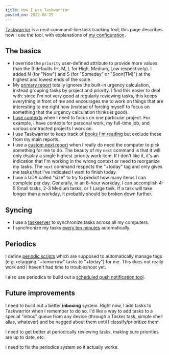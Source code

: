 ```yaml
---
title: How I use Taskwarrior
posted_on: 2022-08-25
---
```


[Taskwarrior](https://taskwarrior.org/) is a neat command-line task tracking tool; this page describes how I use the tool, with explanations of [my configuration](https://github.com/an-empty-string/home-config/blob/main/home/productivityTools.nix).

## The basics

* I override the `priority` user-defined attribute to provide more values than the 3 defaults (H, M, L for High, Medium, Low respectively). I added N (for "Now") and S (for "Someday" or "Soon(TM)") at the highest and lowest ends of the scale.
* My [primary report](https://github.com/an-empty-string/home-config/blob/main/home/productivityTools.nix#L8) totally ignores the built-in urgency calculation, instead grouping tasks by project and priority. I find this easier to deal with: since I'm not very good at regularly reviewing tasks, this keeps everything in front of me and encourages me to work on things that are interesting to me right now (instead of forcing myself to focus on something that the urgency calculation thinks is good).
* [I use contexts](https://github.com/an-empty-string/home-config/blob/main/home/productivityTools.nix#L37) when I need to focus on one particular project. For example, I have contexts for personal work, my full-time job, and various contracted projects I work on.
* I use Taskwarrior to keep track of [books I'm reading](https://github.com/an-empty-string/home-config/blob/main/home/productivityTools.nix#L16) but exclude these from my main reports.
* I use a [custom next report](https://github.com/an-empty-string/home-config/blob/main/home/productivityTools.nix#L24) when I really do need the computer to pick something for me to do. The beauty of my `next` command is that it will only display a single highest-priority work item. If I don't like it, it's an indication that I'm working in the wrong context or need to reorganize my tasks. The `next` command respects the "+today" tag and only gives me tasks that I've indicated I want to finish today.
* I use a UDA called "size" to try to predict how many items I can complete per day. Generally, in an 8-hour workday, I can accomplish 4-5 Small tasks, 2-3 Medium tasks, or 1 Large task. If a task will take longer than a workday, it probably should be broken down further.

## Syncing

* I use a [taskserver](https://github.com/an-empty-string/home-config/blob/main/sys/trisfyi/configuration.nix#L259) to synchronize tasks across all my computers.
* I synchronize my tasks [every ten minutes](https://github.com/an-empty-string/home-config/blob/main/home/productivityTools.nix#L71) automatically.

## Periodics

I define [periodic scripts](https://github.com/an-empty-string/home-config/blob/main/home/productivityToolsPeriodic.nix) which are supposed to automatically manage tags (e.g. retagging "+tomorrow" tasks to "+today") for me. This does not really work and I haven't had time to troubleshoot yet.

I also use periodics to build out a [scheduled push notification tool](https://github.com/an-empty-string/home-config/blob/main/home/productivityToolsPeriodic.nix#L30).

## Future improvements

I need to build out a better **inboxing** system. Right now, I add tasks to Taskwarrior when I remember to do so. I'd like a way to add tasks to a special "inbox" queue from any device (through a Tasker task, simple shell alias, whatever) and be nagged about them until I classify/prioritize them.

I need to get better at periodically reviewing tasks, making sure priorities are up to date, etc.

I need to fix the periodics system so it actually works.
